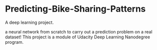 # Predicting-Bike-Sharing-Patterns

A deep learning project.

a neural network from scratch to carry out a prediction problem on a real dataset!
This project is a module of Udacity Deep Learning Nanodegree program.
